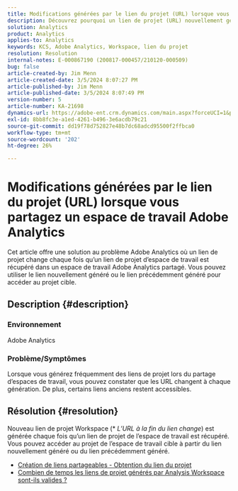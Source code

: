 ```yaml
---
title: Modifications générées par le lien du projet (URL) lorsque vous partagez un espace de travail Adobe Analytics
description: Découvrez pourquoi un lien de projet (URL) nouvellement généré change lorsque vous partagez un espace de travail Adobe Analytics. Vous pouvez utiliser l’ancien lien ou le nouveau lien pour y accéder.
solution: Analytics
product: Analytics
applies-to: Analytics
keywords: KCS, Adobe Analytics, Workspace, lien du projet
resolution: Resolution
internal-notes: E-000867190 (200817-000457/210120-000509)
bug: false
article-created-by: Jim Menn
article-created-date: 3/5/2024 8:07:27 PM
article-published-by: Jim Menn
article-published-date: 3/5/2024 8:07:49 PM
version-number: 5
article-number: KA-21698
dynamics-url: https://adobe-ent.crm.dynamics.com/main.aspx?forceUCI=1&pagetype=entityrecord&etn=knowledgearticle&id=a1fe9afb-2bdb-ee11-904d-6045bd006268
exl-id: 8bb8fc3e-a1ed-4261-b496-3e6acdb79c21
source-git-commit: dd19f78d752827e48b7dc68adcd95500f2ffbca0
workflow-type: tm+mt
source-wordcount: '202'
ht-degree: 26%

---
```


# Modifications générées par le lien du projet (URL) lorsque vous partagez un espace de travail Adobe Analytics


Cet article offre une solution au problème Adobe Analytics où un lien de projet change chaque fois qu’un lien de projet d’espace de travail est récupéré dans un espace de travail Adobe Analytics partagé. Vous pouvez utiliser le lien nouvellement généré ou le lien précédemment généré pour accéder au projet cible.

## Description {#description}


### Environnement

Adobe Analytics

### Problème/Symptômes

Lorsque vous générez fréquemment des liens de projet lors du partage d’espaces de travail, vous pouvez constater que les URL changent à chaque génération. De plus, certains liens anciens restent accessibles.


## Résolution {#resolution}


Nouveau lien de projet Workspace (\* *L’URL à la fin du lien change*) est générée chaque fois qu’un lien de projet de l’espace de travail est récupéré. Vous pouvez accéder au projet de l’espace de travail cible à partir du lien nouvellement généré ou du lien précédemment généré.

- [Création de liens partageables - Obtention du lien du projet](https://experienceleague.adobe.com/docs/analytics/analyze/analysis-workspace/curate-share/shareable-links.html?lang=fr)
- [Combien de temps les liens de projet générés par Analysis Workspace sont-ils valides ?](https://experienceleague.adobe.com/docs/experience-cloud-kcs/kbarticles/KA-21274.html)
